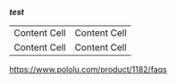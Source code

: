 ***test***

| | |
|:---|---:|
|Content Cell|Content Cell|
|Content Cell|Content Cell|

https://www.pololu.com/product/1182/faqs

